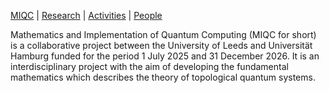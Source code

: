 [MIQC](https://benjimorris.github.io/miqc)  |  [Research](https://benjimorris.github.io/miqc/research.html)  |  [Activities](https://benjimorris.github.io/miqc/activities.html)  |  [People](https://benjimorris.github.io/miqc/people.html) 

Mathematics and Implementation of Quantum Computing (MIQC for short) is a collaborative project between the University of Leeds and Universität Hamburg funded for the period 1 July 2025 and 31 December 2026. It is an interdisciplinary project with the aim of developing the fundamental mathematics which describes the theory of topological quantum systems. 



